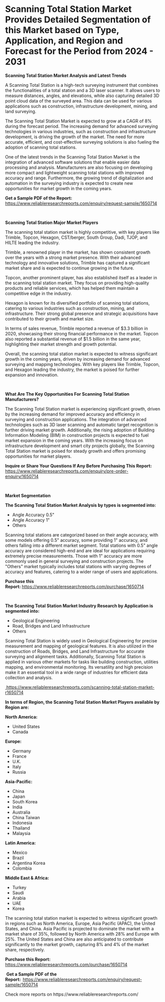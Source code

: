 <p><h1>Scanning Total Station Market Provides Detailed Segmentation of this Market based on Type, Application, and Region and Forecast for the Period from 2024 - 2031</h1></p><p><strong>Scanning Total Station Market Analysis and Latest Trends</strong></p>
<p><p>A Scanning Total Station is a high-tech surveying instrument that combines the functionalities of a total station and a 3D laser scanner. It allows users to measure distances, angles, and elevations, while also capturing detailed 3D point cloud data of the surveyed area. This data can be used for various applications such as construction, infrastructure development, mining, and land surveying.</p><p>The Scanning Total Station Market is expected to grow at a CAGR of 8% during the forecast period. The increasing demand for advanced surveying technologies in various industries, such as construction and infrastructure development, is driving the growth of the market. The need for more accurate, efficient, and cost-effective surveying solutions is also fueling the adoption of scanning total stations.</p><p>One of the latest trends in the Scanning Total Station Market is the integration of advanced software solutions that enable easier data processing and analysis. Manufacturers are also focusing on developing more compact and lightweight scanning total stations with improved accuracy and range. Furthermore, the growing trend of digitalization and automation in the surveying industry is expected to create new opportunities for market growth in the coming years.</p></p>
<p><strong>Get a Sample PDF of the Report:&nbsp;</strong> <a href="https://www.reliableresearchreports.com/enquiry/request-sample/1650714">https://www.reliableresearchreports.com/enquiry/request-sample/1650714</a></p>
<p>&nbsp;</p>
<p><strong>Scanning Total Station Major Market Players</strong></p>
<p><p>The scanning total station market is highly competitive, with key players like Trimble, Topcon, Hexagon, CST/berger, South Group, Dadi, TJOP, and HILTE leading the industry. </p><p>Trimble, a renowned player in the market, has shown consistent growth over the years with a strong market presence. With their advanced technology and innovative solutions, Trimble has captured a significant market share and is expected to continue growing in the future.</p><p>Topcon, another prominent player, has also established itself as a leader in the scanning total station market. They focus on providing high-quality products and reliable services, which has helped them maintain a competitive edge in the industry.</p><p>Hexagon is known for its diversified portfolio of scanning total stations, catering to various industries such as construction, mining, and infrastructure. Their strong global presence and strategic acquisitions have contributed to their growth and market size.</p><p>In terms of sales revenue, Trimble reported a revenue of $3.3 billion in 2020, showcasing their strong financial performance in the market. Topcon also reported a substantial revenue of $1.5 billion in the same year, highlighting their market strength and growth potential.</p><p>Overall, the scanning total station market is expected to witness significant growth in the coming years, driven by increasing demand for advanced surveying and mapping technologies. With key players like Trimble, Topcon, and Hexagon leading the industry, the market is poised for further expansion and innovation.</p></p>
<p>&nbsp;</p>
<p><strong>What Are The Key Opportunities For Scanning Total Station Manufacturers?</strong></p>
<p><p>The Scanning Total Station market is experiencing significant growth, driven by the increasing demand for improved accuracy and efficiency in surveying and construction applications. The integration of advanced technologies such as 3D laser scanning and automatic target recognition is further driving market growth. Additionally, the rising adoption of Building Information Modeling (BIM) in construction projects is expected to fuel market expansion in the coming years. With the increasing focus on infrastructure development and smart city projects globally, the Scanning Total Station market is poised for steady growth and offers promising opportunities for market players.</p></p>
<p><strong>Inquire or Share Your Questions If Any Before Purchasing This Report:</strong> <a href="https://www.reliableresearchreports.com/enquiry/pre-order-enquiry/1650714">https://www.reliableresearchreports.com/enquiry/pre-order-enquiry/1650714</a></p>
<p>&nbsp;</p>
<p><strong>Market Segmentation</strong></p>
<p><strong>The Scanning Total Station Market Analysis by types is segmented into:</strong></p>
<p><ul><li>Angle Accuracy 0.5"</li><li>Angle Accuracy 1"</li><li>Others</li></ul></p>
<p><p>Scanning total stations are categorized based on their angle accuracy, with some models offering 0.5" accuracy, some providing 1" accuracy, and others falling into a different market segment. Total stations with 0.5" angle accuracy are considered high-end and are ideal for applications requiring extremely precise measurements. Those with 1" accuracy are more commonly used in general surveying and construction projects. The "Others" market typically includes total stations with varying degrees of accuracy and features, catering to a wider range of users and applications.</p></p>
<p><strong>Purchase this Report:&nbsp;</strong><a href="https://www.reliableresearchreports.com/purchase/1650714">https://www.reliableresearchreports.com/purchase/1650714</a></p>
<p>&nbsp;</p>
<p><strong>The Scanning Total Station Market Industry Research by Application is segmented into:</strong></p>
<p><ul><li>Geological Engineering</li><li>Road, Bridges and Land Infrastructure</li><li>Others</li></ul></p>
<p><p>Scanning Total Station is widely used in Geological Engineering for precise measurement and mapping of geological features. It is also utilized in the construction of Roads, Bridges, and Land Infrastructure for accurate surveying and alignment tasks. Additionally, Scanning Total Station is applied in various other markets for tasks like building construction, utilities mapping, and environmental monitoring. Its versatility and high precision make it an essential tool in a wide range of industries for efficient data collection and analysis.</p></p>
<p><a href="https://www.reliableresearchreports.com/scanning-total-station-market-r1650714">&nbsp;https://www.reliableresearchreports.com/scanning-total-station-market-r1650714</a></p>
<p><strong>In terms of Region, the Scanning Total Station Market Players available by Region are:</strong></p>
<p>
    <p> <strong> North America: </strong>
        <ul>
            <li>United States</li>
            <li>Canada</li>
        </ul>
        </p> 
    <p> <strong> Europe: </strong>
        <ul>
            <li>Germany</li>
            <li>France</li>
            <li>U.K.</li>
            <li>Italy</li>
            <li>Russia</li>
        </ul>
        </p> 
    <p> <strong> Asia-Pacific: </strong>
        <ul>
            <li>China</li>
            <li>Japan</li>
            <li>South Korea</li>
            <li>India</li>
            <li>Australia</li>
            <li>China Taiwan</li>
            <li>Indonesia</li>
            <li>Thailand</li>
            <li>Malaysia</li>
        </ul>
        </p> 
    <p> <strong> Latin America: </strong>
        <ul>
            <li>Mexico</li>
            <li>Brazil</li>
            <li>Argentina Korea</li>
            <li>Colombia</li>
        </ul>
        </p> 
    <p> <strong> Middle East & Africa: </strong>
        <ul>
            <li>Turkey</li>
            <li>Saudi</li>
            <li>Arabia</li>
            <li>UAE</li>
            <li>Korea</li>
        </ul>
    </p>
    </p>
<p><p>The scanning total station market is expected to witness significant growth in regions such as North America, Europe, Asia Pacific (APAC), the United States, and China. Asia Pacific is projected to dominate the market with a market share of 35%, followed by North America with 28% and Europe with 25%. The United States and China are also anticipated to contribute significantly to the market growth, capturing 8% and 4% of the market share, respectively.</p></p>
<p><strong>Purchase this Report: </strong><a href="https://www.reliableresearchreports.com/purchase/1650714">https://www.reliableresearchreports.com/purchase/1650714</a></p>
<p>&nbsp;<strong>Get a Sample PDF of the Report:&nbsp;&nbsp;</strong><a href="https://www.reliableresearchreports.com/enquiry/request-sample/1650714">https://www.reliableresearchreports.com/enquiry/request-sample/1650714</a></p>
<p><strong></strong></p>
<p>Check more reports on https://www.reliableresearchreports.com/</p>